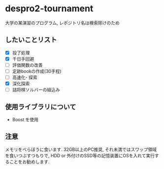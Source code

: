 # despro2-tournament
大学の某演習のプログラム, レポジトリ名は検索除けのため

## したいことリスト
 - [x] 投了処理
 - [x] 千日手回避
 - [ ] 評価関数の改善
 - [ ] 定跡bookの作成(30手程)
 - [ ] 高速化- 探索
 - [x] 深化探索
 - [ ] 詰将棋ソルバーの組込み

## 使用ライブラリについて
 - Boost
 を使用
## 注意
メモリをべらぼうに食います. 32GB以上のPC推奨, それ未満ではスワップ領域を食いつぶすつもりで, HDD or 外付けのSSD等の記憶装置にOSを入れて実行することをお勧めします.
